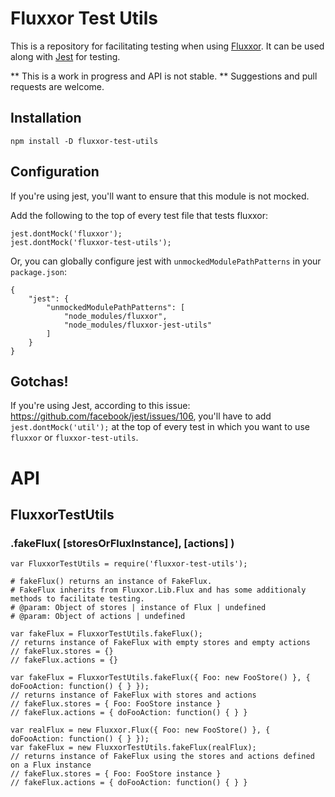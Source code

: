 # Fluxxor Test Utils #

This is a repository for facilitating testing when using [Fluxxor](http://http://fluxxor.com). It can be used along with [Jest](http://facebook.github.io/jest/) for testing.

** This is a work in progress and API is not stable. ** Suggestions and pull requests are welcome.

## Installation ##
`npm install -D fluxxor-test-utils`

## Configuration ##
If you're using jest, you'll want to ensure that this module is not mocked.

Add the following to the top of every test file that tests fluxxor:
```
jest.dontMock('fluxxor');
jest.dontMock('fluxxor-test-utils');
```

Or, you can globally configure jest with `unmockedModulePathPatterns` in your `package.json`:
```
{
	"jest": {
		"unmockedModulePathPatterns": [
			"node_modules/fluxxor",
			"node_modules/fluxxor-jest-utils"
		]
	}
}
```

## Gotchas! ##

If you're using Jest, according to this issue: https://github.com/facebook/jest/issues/106, you'll have to add `jest.dontMock('util');` at the top of every test in which you want to use `fluxxor` or `fluxxor-test-utils`.

# API #

## FluxxorTestUtils ##

### .fakeFlux( [storesOrFluxInstance], [actions] ) ###

```
var FluxxorTestUtils = require('fluxxor-test-utils');

# fakeFlux() returns an instance of FakeFlux. 
# FakeFlux inherits from Fluxxor.Lib.Flux and has some additionaly methods to facilitate testing.
# @param: Object of stores | instance of Flux | undefined
# @param: Object of actions | undefined

var fakeFlux = FluxxorTestUtils.fakeFlux(); 
// returns instance of FakeFlux with empty stores and empty actions
// fakeFlux.stores = {}
// fakeFlux.actions = {}

var fakeFlux = FluxxorTestUtils.fakeFlux({ Foo: new FooStore() }, { doFooAction: function() { } });
// returns instance of FakeFlux with stores and actions
// fakeFlux.stores = { Foo: FooStore instance }
// fakeFlux.actions = { doFooAction: function() { } }

var realFlux = new Fluxxor.Flux({ Foo: new FooStore() }, { doFooAction: function() { } });
var fakeFlux = new FluxxorTestUtils.fakeFlux(realFlux);
// returns instance of FakeFlux using the stores and actions defined on a Flux instance
// fakeFlux.stores = { Foo: FooStore instance }
// fakeFlux.actions = { doFooAction: function() { } }

```

